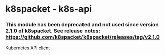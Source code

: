 # k8spacket - k8s-api

### This module has been deprecated and not used since version 2.1.0 of k8spacket. See release notes: https://github.com/k8spacket/k8spacket/releases/tag/v2.1.0

Kubernetes API client
